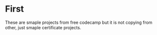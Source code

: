 # First

These are smaple projects from free codecamp but it is not copying from other, just smaple certificate projects.